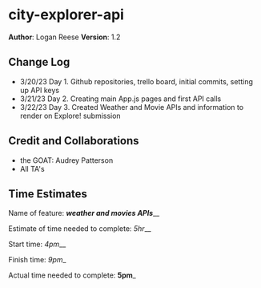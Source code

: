 # city-explorer-api

**Author**: Logan Reese
**Version**: 1.2


## Change Log

 - 3/20/23 Day 1. Github repositories, trello board, initial commits, setting up API keys
 - 3/21/23 Day 2. Creating main App.js pages and first API calls
 - 3/22/23 Day 3. Created Weather and Movie APIs and information to render on Explore! submission

## Credit and Collaborations
  - the GOAT: Audrey Patterson
  - All TA's 

## Time Estimates

Name of feature: _____weather and movies APIs_______

Estimate of time needed to complete: _5hr___

Start time: _4pm___

Finish time: _9pm__

Actual time needed to complete: __5pm___
